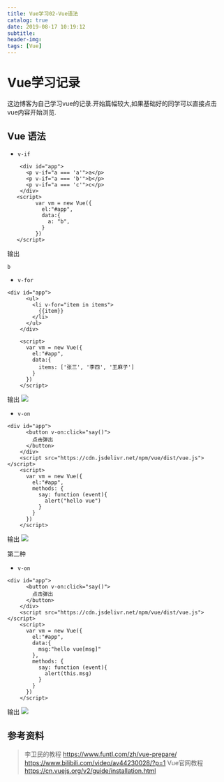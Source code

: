 ```yaml
---
title: Vue学习02-Vue语法
catalog: true
date: 2019-08-17 10:19:12
subtitle:
header-img:
tags: [Vue]
---
```


# Vue学习记录
这边博客为自己学习vue的记录.开始篇幅较大,如果基础好的同学可以直接点击vue内容开始浏览.

## Vue 语法
- `v-if`
~~~ vue
    <div id="app">
      <p v-if="a === 'a'">a</p>
      <p v-if="a === 'b'">b</p>
      <p v-if="a === 'c'">c</p>
    </div>
   <script>
         var vm = new Vue({
           el:"#app",
           data:{
             a: "b",
           }
         })
   </script> 
~~~

输出
~~~ 
b
~~~

- `v-for`
~~~ vue
<div id="app">
      <ul>
        <li v-for="item in items">
          {{item}}
        </li>
      </ul>
    </div>

    <script>
      var vm = new Vue({
        el:"#app",
        data:{
          items: ['张三', '李四', '王麻子']
        }
      })
    </script>
~~~
输出
![](v-for.png)

- `v-on`
~~~ vue
<div id="app">
      <button v-on:click="say()">
        点击弹出
      </button>
    </div>
    <script src="https://cdn.jsdelivr.net/npm/vue/dist/vue.js"></script>
    <script>
      var vm = new Vue({
        el:"#app",
        methods: {
          say: function (event){
            alert("hello vue")
          }
        }
      })
    </script>
~~~
输出
![](v-on.png)

第二种
- `v-on`
~~~ vue
<div id="app">
      <button v-on:click="say()">
        点击弹出
      </button>
    </div>
    <script src="https://cdn.jsdelivr.net/npm/vue/dist/vue.js"></script>
    <script>
      var vm = new Vue({
        el:"#app",
        data:{
          msg:"hello vue[msg]"
        },
        methods: {
          say: function (event){
            alert(this.msg)
          }
        }
      })
    </script>
~~~
输出
![](v-on1.png)

## 参考资料

> 李卫民的教程
> https://www.funtl.com/zh/vue-prepare/
> https://www.bilibili.com/video/av44230028/?p=1
> Vue官网教程
> https://cn.vuejs.org/v2/guide/installation.html
